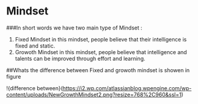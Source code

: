 # Mindset
###In short words we have two main type of  Mindset :
1. Fixed Mindset in this mindset, people believe that their intelligence is fixed and static. 
2. Growoth Mindset in this mindset, people believe that intelligence and talents can be improved through effort and learning.


##Whats the difference between Fixed and growoth mindset is showen in figure 

!{difference between}(https://i2.wp.com/atlassianblog.wpengine.com/wp-content/uploads/NewGrowthMindset2.png?resize=768%2C960&ssl=1)




